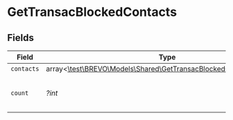 # GetTransacBlockedContacts


## Fields

| Field                                                                                                                          | Type                                                                                                                           | Required                                                                                                                       | Description                                                                                                                    | Example                                                                                                                        |
| ------------------------------------------------------------------------------------------------------------------------------ | ------------------------------------------------------------------------------------------------------------------------------ | ------------------------------------------------------------------------------------------------------------------------------ | ------------------------------------------------------------------------------------------------------------------------------ | ------------------------------------------------------------------------------------------------------------------------------ |
| `contacts`                                                                                                                     | array<[\test\BREVO\Models\Shared\GetTransacBlockedContactsContacts](../../Models/Shared/GetTransacBlockedContactsContacts.md)> | :heavy_minus_sign:                                                                                                             | N/A                                                                                                                            |                                                                                                                                |
| `count`                                                                                                                        | *?int*                                                                                                                         | :heavy_minus_sign:                                                                                                             | Count of blocked or unsubscribed contact                                                                                       | 1                                                                                                                              |